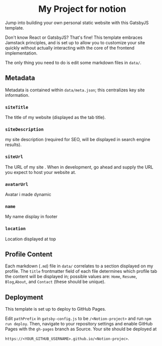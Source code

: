 <p align="center">

</p>
<h1 align="center">My Project for notion</h1>

Jump into building your own personal static website with this GatsbyJS template.

Don't know React or GatsbyJS? That's fine! This template embraces Jamstack
principles, and is set up to allow you to customize your site quickly without
actually interacting with the core of the frontend implementation.

The only thing you need to do is edit some markdown files in `data/`.

## Metadata

Metadata is contained within `data/meta.json`; this centralizes key site
information.

### `siteTitle`

The title of my website (displayed as the tab title).

### `siteDescription`

my site description (required for SEO, will be displayed in search engine
results).

### `siteUrl`

The URL of my site . When in development, go
ahead and supply the URL you expect to host your website at.

### `avatarUrl`

Avatar i made dynamic 



### `name`

My name display in footer 

### `location`

Location displayed at top

## Profile Content

Each markdown (`.md`) file in `data/` correlates to a section displayed on my
profile. The `title` frontmatter field of each file determines which profile tab
the content will be displayed in; possible values are: `Home`, `Resume`, 
`Blog`,`About`, and `Contact` (these should be unique).



## Deployment

This template is set up to deploy to GitHub Pages.

Edit `pathPrefix` in `gatsby-config.js` to be `/<Notion-project>` and run
`npm run deploy`. Then, navigate to your repository settings and enable GitHub
Pages with the `gh-pages` branch as Source. Your site should be deployed at

`https://<YOUR_GITHUB_USERNAME>.github.io/<Notion-projec>`.

